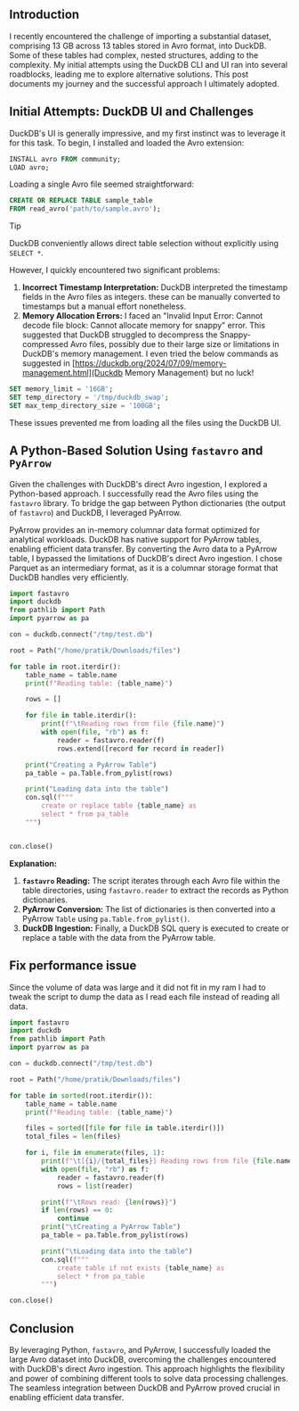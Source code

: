 ## Introduction

I recently encountered the challenge of importing a substantial dataset, comprising 13 GB across 13 tables stored in Avro format, into DuckDB. Some of these tables had complex, nested structures, adding to the complexity. My initial attempts using the DuckDB CLI and UI ran into several roadblocks, leading me to explore alternative solutions. This post documents my journey and the successful approach I ultimately adopted.

## Initial Attempts: DuckDB UI and Challenges

DuckDB's UI is generally impressive, and my first instinct was to leverage it for this task. To begin, I installed and loaded the Avro extension:

```sql
INSTALL avro FROM community;
LOAD avro;
```

Loading a single Avro file seemed straightforward:
```sql
CREATE OR REPLACE TABLE sample_table
FROM read_avro('path/to/sample.avro');
```

> [!TIP] 
> DuckDB conveniently allows direct table selection without explicitly using `SELECT *`.

However, I quickly encountered two significant problems:

1. **Incorrect Timestamp Interpretation:** DuckDB interpreted the timestamp fields in the Avro files as integers. these can be manually converted to timestamps but a manual effort nonetheless. 
2. **Memory Allocation Errors:** I faced an "Invalid Input Error: Cannot decode file block: Cannot allocate memory for snappy" error. This suggested that DuckDB struggled to decompress the Snappy-compressed Avro files, possibly due to their large size or limitations in DuckDB's memory management. I even tried the below commands as suggested in [https://duckdb.org/2024/07/09/memory-management.html](Duckdb Memory Management) but no luck! 

```sql
SET memory_limit = '16GB';
SET temp_directory = '/tmp/duckdb_swap'; 
SET max_temp_directory_size = '100GB';
```

These issues prevented me from loading all the files using the DuckDB UI.
## A Python-Based Solution Using `fastavro` and `PyArrow`

Given the challenges with DuckDB's direct Avro ingestion, I explored a Python-based approach. I successfully read the Avro files using the `fastavro` library. To bridge the gap between Python dictionaries (the output of `fastavro`) and DuckDB, I leveraged PyArrow.

PyArrow provides an in-memory columnar data format optimized for analytical workloads. DuckDB has native support for PyArrow tables, enabling efficient data transfer. By converting the Avro data to a PyArrow table, I bypassed the limitations of DuckDB's direct Avro ingestion. I chose Parquet as an intermediary format, as it is a columnar storage format that DuckDB handles very efficiently.

```python
import fastavro
import duckdb
from pathlib import Path
import pyarrow as pa

con = duckdb.connect("/tmp/test.db")

root = Path("/home/pratik/Downloads/files")

for table in root.iterdir():
    table_name = table.name
    print(f"Reading table: {table_name}")

    rows = []

    for file in table.iterdir():
        print(f"\tReading rows from file {file.name}")
        with open(file, "rb") as f:
            reader = fastavro.reader(f)
            rows.extend([record for record in reader])

    print("Creating a PyArrow Table")
    pa_table = pa.Table.from_pylist(rows)

    print("Loading data into the table")
    con.sql(f"""
        create or replace table {table_name} as 
        select * from pa_table 
    """)


con.close()
```


**Explanation:**

1. **`fastavro` Reading:** The script iterates through each Avro file within the table directories, using `fastavro.reader` to extract the records as Python dictionaries.
2. **PyArrow Conversion:** The list of dictionaries is then converted into a PyArrow `Table` using `pa.Table.from_pylist()`.
3. **DuckDB Ingestion:** Finally, a DuckDB SQL query is executed to create or replace a table with the data from the PyArrow table.


## Fix performance issue 

Since the volume of data was large and it did not fit in my ram I had to tweak the script to dump the data as I read each file instead of reading all data. 

```python 
import fastavro
import duckdb
from pathlib import Path
import pyarrow as pa

con = duckdb.connect("/tmp/test.db")

root = Path("/home/pratik/Downloads/files")

for table in sorted(root.iterdir()):
    table_name = table.name
    print(f"Reading table: {table_name}")

    files = sorted([file for file in table.iterdir()])
    total_files = len(files)

    for i, file in enumerate(files, 1):
        print(f"\t[{i}/{total_files}] Reading rows from file {file.name}")
        with open(file, "rb") as f:
            reader = fastavro.reader(f)
            rows = list(reader) 

        print(f"\tRows read: {len(rows)}")
        if len(rows) == 0:
            continue
        print("\tCreating a PyArrow Table")
        pa_table = pa.Table.from_pylist(rows)

        print("\tLoading data into the table")
        con.sql(f"""
            create table if not exists {table_name} as 
            select * from pa_table 
        """)

con.close()
```

## Conclusion

By leveraging Python, `fastavro`, and PyArrow, I successfully loaded the large Avro dataset into DuckDB, overcoming the challenges encountered with DuckDB's direct Avro ingestion. This approach highlights the flexibility and power of combining different tools to solve data processing challenges. The seamless integration between DuckDB and PyArrow proved crucial in enabling efficient data transfer.